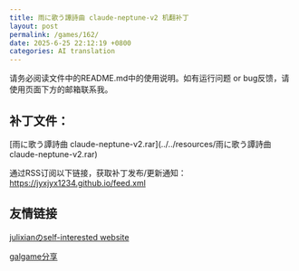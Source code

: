 ```yaml
---
title: 雨に歌う譚詩曲 claude-neptune-v2 机翻补丁
layout: post
permalink: /games/162/
date: 2025-6-25 22:12:19 +0800
categories: AI translation
---
```



请务必阅读文件中的README.md中的使用说明。如有运行问题 or bug反馈，请使用页面下方的邮箱联系我。



## 补丁文件：

[雨に歌う譚詩曲 claude-neptune-v2.rar](../../resources/雨に歌う譚詩曲 claude-neptune-v2.rar)

 

通过RSS订阅以下链接，获取补丁发布/更新通知：https://jyxjyx1234.github.io/feed.xml

## 友情链接

[julixianのself-interested website](https://julixian-siw.worldsystem.top/) 

[galgame分享](https://t.me/galgpt)